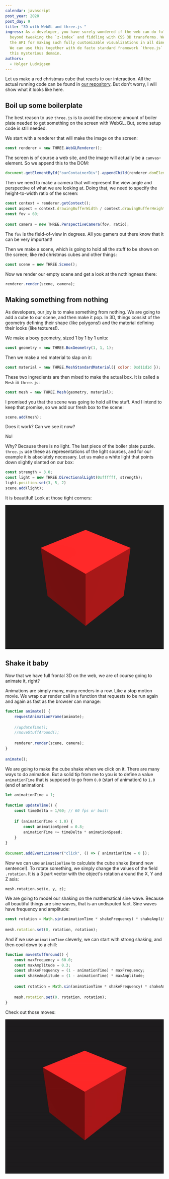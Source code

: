 ```yaml
---
calendar: javascript
post_year: 2020
post_day: 9
title: "3D with WebGL and three.js "
ingress: As a developer, you have surely wondered if the web can do full 3D
  beyond tweaking the `z-index` and fiddling with CSS 3D transforms. WebGL is
  the API for making such fully customizable visualizations in all dimensions.
  We can use this together with de facto standard framework `three.js` to unlock
  this mysterious domain.
authors:
  - Holger Ludvigsen
---
```


Let us make a red christmas cube that reacts to our interaction. All the actual running code can be found in [our repository](https://github.com/bekk/webgl-christmas). But don't worry, I will show what it looks like here.

## Boil up some boilerplate

The best reason to use `three.js` is to avoid the obscene amount of boiler plate needed to get something on the screen with WebGL. But, some setup code is still needed.

We start with a renderer that will make the image on the screen:

```javascript
const renderer = new THREE.WebGLRenderer();
```

The screen is of course a web site, and the image will actually be a `canvas`-element. So we append this to the DOM:

```javascript
document.getElementById("ourContainerDiv").appendChild(renderer.domElement);
```

Then we need to make a camera that will represent the view angle and perspective of what we are looking at. Doing that, we need to specify the height-to-width ratio of the screen:

```javascript
const context = renderer.getContext();
const aspect = context.drawingBufferWidth / context.drawingBufferHeight;
const fov = 60;

const camera = new THREE.PerspectiveCamera(fov, ratio);
```

The `fov` is the field-of-view in degrees. All you gamers out there know that it can be very important!

Then we make a scene, which is going to hold all the stuff to be shown on the screen; like red christmas cubes and other things:

```javascript
const scene = new THREE.Scene();
```

Now we render our empty scene and get a look at the nothingness there:

```javascript
renderer.render(scene, camera);
```

## Making something from nothing

As developers, our joy is to make something from nothing. We are going to add a cube to our scene, and then make it pop. In 3D, things consist of the geometry defining their shape (like polygons!) and the material defining their looks (like textures!).

We make a boxy geometry, sized 1 by 1 by 1 units:

```javascript
const geometry = new THREE.BoxGeometry(1, 1, 1);
```

Then we make a red material to slap on it:

```javascript
const material = new THREE.MeshStandardMaterial({ color: 0xd11d1d });
```

These two ingredients are then mixed to make the actual box. It is called a `Mesh` in `three.js`:

```javascript
const mesh = new THREE.Mesh(geometry, material);
```

I promised you that the scene was going to hold all the stuff. And I intend to keep that promise, so we add our fresh box to the scene:

```javascript
scene.add(mesh);
```

Does it work? Can we see it now? 

No! 

Why? Because there is no light. The last piece of the boiler plate puzzle. `three.js` use these as representations of the light sources, and for our example it is absolutely necessary. Let us make a white light that points down slightly slanted on our box:

```javascript
const strength = 3.0;
const light = new THREE.DirectionalLight(0xffffff, strength);
light.position.set(3, 5, 2)
scene.add(light);
```

It is beautiful! Look at those tight corners:

![screenshot-part1](https://raw.githubusercontent.com/bekk/webgl-christmas/master/misc/screenshot-part1.png)

## Shake it baby

Now that we have full frontal 3D on the web, we are of course going to animate it, right?

Animations are simply many, many renders in a row. Like a stop motion movie. We wrap our render call in a function that requests to be run again and again as fast as the browser can manage:

```javascript
function animate() {
    requestAnimationFrame(animate);

    //updateTime();
    //moveStuffAround();

    renderer.render(scene, camera);
}

animate();
```

We are going to make the cube shake when we click on it. There are many ways to do animation. But a solid tip from me to you is to define a value `animationTime` that is supposed to go from `0.0` (start of animation) to `1.0` (end of animation):

```javascript
let animationTime = 1;

function updateTime() {
    const timeDelta = 1/60; // 60 fps or bust!

    if (animationTime < 1.0) {
        const animationSpeed = 0.8;
        animationTime += timeDelta * animationSpeed;
    }
}

document.addEventListener("click", () => { animationTime = 0 }); 
```

Now we can use `animationTime` to calculate the cube shake (brand new sentence!). To rotate something, we simply change the values of the field `.rotation`. It is a 3 part vector with the object's rotation around the X, Y and Z axis:

```
mesh.rotation.set(x, y, z);
```

We are going to model our shaking on the mathematical sine wave. Because all beautiful things are sine waves, that is an undisputed fact. Sine waves have frequency and amplitude:

```javascript
const rotation = Math.sin(animationTime * shakeFrequency) * shakeAmplitude;

mesh.rotation.set(0, rotation, rotation);
```

And if we use `animationTime` cleverly, we can start with strong shaking, and then cool down to a chill:

```javascript
function moveStuffAround() {
    const maxFrequency = 60.0;
    const maxAmplitude = 0.3;
    const shakeFrequency = (1 - animationTime) * maxFrequency;
    const shakeAmplitude = (1 - animationTime) * maxAmplitude;

    const rotation = Math.sin(animationTime * shakeFrequency) * shakeAmplitude;

    mesh.rotation.set(0, rotation, rotation);
}
```

Check out those moves:

![gif-part1](https://raw.githubusercontent.com/bekk/webgl-christmas/master/misc/gif-part1.gif)